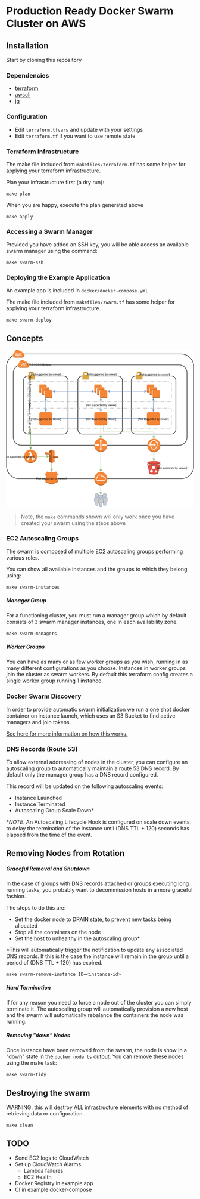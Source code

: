 # Production Ready Docker Swarm Cluster on AWS

## Installation

Start by cloning this repository

### Dependencies

* [terraform](https://www.terraform.io/downloads.html)
* [awscli](http://docs.aws.amazon.com/cli/latest/userguide/installing.html)
* [jq](https://stedolan.github.io/jq/download/)

### Configuration

* Edit `terraform.tfvars` and update with your settings
* Edit `terraform.tf` if you want to use remote state

### Terraform Infrastructure

The make file included from `makefiles/terraform.tf` has some helper for applying your terraform infrastructure.

Plan your infrastructure first (a dry run):

    make plan

When you are happy, execute the plan generated above

    make apply

### Accessing a Swarm Manager

Provided you have added an SSH key, you will be able access an available swarm manager using the command:

    make swarm-ssh

### Deploying the Example Application

An example app is included in `docker/docker-compose.yml`

The make file included from `makefiles/swarm.tf` has some helper for applying your terraform infrastructure.

    make swarm-deploy

## Concepts

![AWS Resource Diagram](/images/aws-resource-diagram.svg "AWS Resource Diagram")

> Note, the `make` commands shown will only work once you have created your swarm using the steps above

### EC2 Autoscaling Groups

The swarm is composed of multiple EC2 autoscaling groups performing various roles.

You can show all available instances and the groups to which they belong using:

    make swarm-instances

##### Manager Group

For a functioning cluster, you must run a manager group which by default consists of 3 swarm manager instances, one in each availability zone.

    make swarm-managers

##### Worker Groups

You can have as many or as few worker groups as you wish, running in as many different configurations as you choose. Instances in worker groups join the cluster as swarm workers. By default this terraform config creates a single worker group running 1 instance.

### Docker Swarm Discovery

In order to provide automatic swarm initialization we run a one shot docker container on instance launch, which uses an S3 Bucket to find active managers and join tokens.

[See here for more information on how this works.](docker/aws-swarm-init)

### DNS Records (Route 53)

To allow external addressing of nodes in the cluster, you can configure an autoscaling group to automatically maintain a route 53 DNS record. By default only the manager group has a DNS record configured.

This record will be updated on the following autoscaling events:

 * Instance Launched
 * Instance Terminated
 * Autoscaling Group Scale Down&ast;

&ast;*NOTE:* An Autoscaling Lifecycle Hook is configured on scale down events, to delay the termination of the instance until (DNS TTL + 120) seconds has elapsed from the time of the event.

## Removing Nodes from Rotation

##### Graceful Removal and Shutdown
In the case of groups with DNS records attached or groups executing long running tasks, you probably want to decommission hosts in a more graceful fashion.

The steps to do this are:

 * Set the docker node to DRAIN state, to prevent new tasks being allocated
 * Stop all the containers on the node
 * Set the host to unhealthy in the autoscaling group&ast;

&ast;This will automatically trigger the notification to update any associated DNS records. If this is the case the instance will remain in the group until a period of (DNS TTL + 120) has expired.

    make swarm-remove-instance ID=<instance-id>

##### Hard Termination
If for any reason you need to force a node out of the cluster you can simply terminate it. The autoscaling group will automatically provision a new host and the swarm will automatically rebalance the containers the node was running.

##### Removing "down" Nodes

Once instance have been removed from the swarm, the node is show in a "down" state in the `docker node ls` output. You can remove these nodes using the make task:

    make swarm-tidy

## Destroying the swarm

WARNING: this will destroy ALL infrastructure elements with no method of retrieving data or configuration.

    make clean

## TODO

 * Send EC2 logs to CloudWatch
 * Set up CloudWatch Alarms
   * Lambda failures
   * EC2 Health
 * Docker Registry in example app
 * CI in example docker-compose
